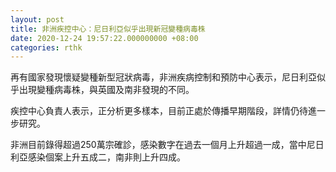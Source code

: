 ```yaml
---
layout: post
title: 非洲疾控中心：尼日利亞似乎出現新冠變種病毒株
date: 2020-12-24 19:57:22.000000000 +08:00
categories: rthk
---
```


再有國家發現懷疑變種新型冠狀病毒，非洲疾病控制和預防中心表示，尼日利亞似乎出現變種病毒株，與英國及南非發現的不同。

疾控中心負責人表示，正分析更多樣本，目前正處於傳播早期階段，詳情仍待進一步研究。

非洲目前錄得超過250萬宗確診，感染數字在過去一個月上升超過一成，當中尼日利亞感染個案上升五成二，南非則上升四成。
